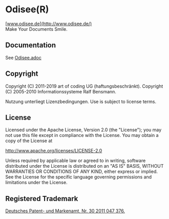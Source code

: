 # Odisee(R)

[www.odisee.de](http://www.odisee.de/)  
Make Your Documents Smile.

## Documentation

See [Odisee.adoc](file://src/main/asciidoc/Odisee.adoc)

## Copyright

Copyright (C) 2011-2019 art of coding UG (haftungsbeschränkt).
Copyright (C) 2005-2010 Informationssysteme Ralf Bensmann.

Nutzung unterliegt Lizenzbedingungen. Use is subject to license terms.

## License

Licensed under the Apache License, Version 2.0 (the "License");
you may not use this file except in compliance with the License.
You may obtain a copy of the License at

 http://www.apache.org/licenses/LICENSE-2.0

Unless required by applicable law or agreed to in writing, software
distributed under the License is distributed on an "AS IS" BASIS,
WITHOUT WARRANTIES OR CONDITIONS OF ANY KIND, either express or implied.
See the License for the specific language governing permissions and
limitations under the License.

## Registered Trademark

[Deutsches Patent- und Markenamt, Nr. 30 2011 047 376.](http://register.dpma.de/DPMAregister/marke/register/3020110473765/DE)
